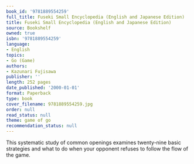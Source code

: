 ```yaml
---
book_id: '9781889554259'
full_title: Fuseki Small Encyclopedia (English and Japanese Edition)
title: Fuseki Small Encyclopedia (English and Japanese Edition)
source: Bookshelf
owned: true
isbn: '9781889554259'
language:
- English
topics:
- Go (Game)
authors:
- Kazunari Fujisawa
publisher: ''
length: 252 pages
date_published: '2000-01-01'
format: Paperback
type: book
cover_filename: 9781889554259.jpg
order: null
read_status: null
theme: game of go
recommendation_status: null
---
```

This systematic study of common openings examines twenty-nine basic strategies and what to do when your opponent refuses to follow the flow of the game.
